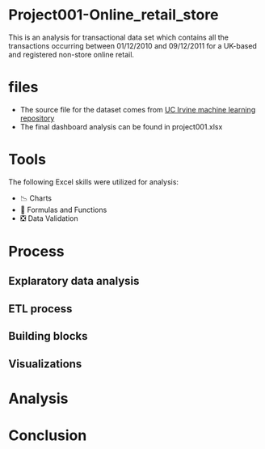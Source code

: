 # Project001-Online_retail_store
This is an analysis for transactional data set which contains all the transactions occurring between 01/12/2010 and 09/12/2011 for a UK-based and registered non-store online retail.

# files
- The source file for the dataset comes from [UC Irvine machine learning repository](https://archive.ics.uci.edu/dataset/352/online+retail)  
- The final dashboard analysis can be found in project001.xlsx

# Tools
The following Excel skills were utilized for analysis:  
- 📉 Charts
- 🧮 Formulas and Functions
- ❎ Data Validation

# Process
## Explaratory data analysis
## ETL process
## Building blocks
## Visualizations

# Analysis

# Conclusion
